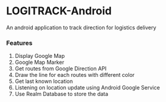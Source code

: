 # LOGITRACK-Android
An android application to track direction for logistics delivery

### Features

1. Display Google Map
2. Google Map Marker
3. Get routes from Google Direction API
4. Draw the line for each routes with different color
5. Get last known location
6. Listening on location update using Android Google Service
7. Use Realm Database to store the data
